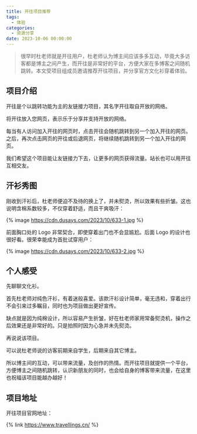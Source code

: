 ```yaml
---
title: 开往项目推荐
tags:
  - 体验
categories:
  - 资源分享
date: 2023-10-06 00:00:00
---
```


> 很早时杜老师就是开往用户，杜老师认为博主间应该多多互动，毕竟大多访客都是博主之间产生，而开往是非常好的平台，方便大家在多博客之间随机跳转。本文受项目组成员邀请推荐开往项目，并分享官方文化衫穿着体验。

<!-- more -->

## 项目介绍

开往是个以跳转功能为主的友链接力项目，其名字开往取自开放的网络。

将开往放入您网页，表示乐于分享并支持开放的网络。

每当有人访问加入开往的网页时，点击开往会随机跳转到另一个加入开往的网页。之后，再次点击网页的开往或后退网页，将继续随机跳转到另一个加入开往的网页。

我们希望这个项目能让友链接力下去，让更多的网页获得流量。站长也可以用开往互相交友。

## 汗衫秀图

刚收到汗衫后，杜老师便迫不及待的换上了，并未熨烫，所以效果有些折皱。这也说明含棉系数较多，不仅穿着舒适，而且干爽吸汗：

{% image https://cdn.dusays.com/2023/10/633-1.jpg %}

前面胸口处的 Logo 非常契合，即使穿着出门也不会显尴尬。后面 Logo 的设计也很好看。很荣幸能成为首批试穿用户：

{% image https://cdn.dusays.com/2023/10/633-2.jpg %}

## 个人感受

先聊聊文化衫。

首先杜老师对纯色汗衫，有着迷般喜爱。该款汗衫设计简单，毫无违和，穿着出行不会引来过多瞩目，同时也为项目做出更好宣传。

缺点就是因为纯棉设计，所以容易产生折皱，好在杜老师家用常备熨烫机，操作之后效果还是非常好的。只是拍照时因为心急并未先熨烫。

再说说该项目。

可以说杜老师说的访客前期来自学生，后期来自其它博主。

所以博主间的互动，可以带来流量，及创作的热情。而开往项目就提供一个平台，方便博主之间随机跳转，认识新朋友的同时，也会给自身的博客带来流量，在这里也祝福该项目能越办越好！

## 项目地址

开往项目官网地址：

{% link https://www.travellings.cn/ %}